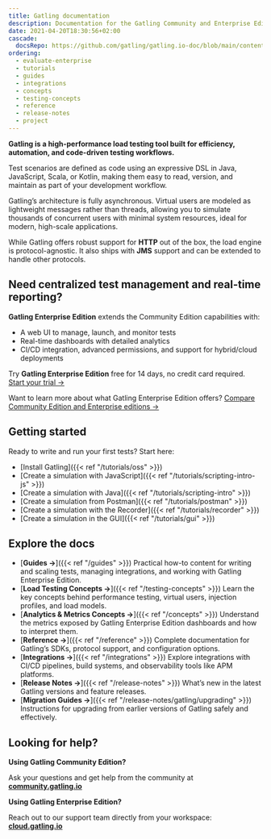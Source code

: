 ```yaml
---
title: Gatling documentation
description: Documentation for the Gatling Community and Enterprise Edition load testing tools.
date: 2021-04-20T18:30:56+02:00
cascade:
  docsRepo: https://github.com/gatling/gatling.io-doc/blob/main/content
ordering:
  - evaluate-enterprise
  - tutorials
  - guides
  - integrations
  - concepts
  - testing-concepts
  - reference
  - release-notes
  - project
---
```


**Gatling is a high-performance load testing tool built for efficiency, automation, and code-driven testing workflows.**

Test scenarios are defined as code using an expressive DSL in Java, JavaScript, Scala, or Kotlin, making them easy to read, version, and maintain as part of your development workflow.

Gatling’s architecture is fully asynchronous. Virtual users are modeled as lightweight messages rather than threads, allowing you to simulate thousands of concurrent users with minimal system resources, ideal for modern, high-scale applications.

While Gatling offers robust support for **HTTP** out of the box, the load engine is protocol-agnostic. It also ships with **JMS** support and can be extended to handle other protocols.

## Need centralized test management and real-time reporting?

**Gatling Enterprise Edition** extends the Community Edition capabilities with:

- A web UI to manage, launch, and monitor tests
- Real-time dashboards with detailed analytics
- CI/CD integration, advanced permissions, and support for hybrid/cloud deployments

Try **Gatling Enterprise Edition** free for 14 days, no credit card required.[ Start your trial →](https://cloud.gatling.io?utm_source=docs)

Want to learn more about what Gatling Enterprise Edition offers? [Compare Community Edition and Enterprise editions →](https://gatling.io/products/oss-vs-enterprise?utm_source=docs)

## Getting started

Ready to write and run your first tests? Start here:

- [Install Gatling]({{< ref "/tutorials/oss" >}})
- [Create a simulation with JavaScript]({{< ref "/tutorials/scripting-intro-js" >}})
- [Create a simulation with Java]({{< ref "/tutorials/scripting-intro" >}})
- [Create a simulation from Postman]({{< ref "/tutorials/postman" >}})
- [Create a simulation with the Recorder]({{< ref "/tutorials/recorder" >}})
- [Create a simulation in the GUI]({{< ref "/tutorials/gui" >}})

## Explore the docs

- [**Guides →**]({{< ref "/guides" >}}) Practical how-to content for writing and scaling tests, managing integrations, and working with Gatling Enterprise Edition.
- [**Load Testing Concepts →**]({{< ref "/testing-concepts" >}}) Learn the key concepts behind performance testing, virtual users, injection profiles, and load models.
- [**Analytics & Metrics Concepts →**]({{< ref "/concepts" >}}) Understand the metrics exposed by Gatling Enterprise Edition dashboards and how to interpret them.
- [**Reference →**]({{< ref "/reference" >}}) Complete documentation for Gatling’s SDKs, protocol support, and configuration options.
- [**Integrations →**]({{< ref "/integrations" >}}) Explore integrations with CI/CD pipelines, build systems, and observability tools like APM platforms.
- [**Release Notes →**]({{< ref "/release-notes" >}}) What’s new in the latest Gatling versions and feature releases.
- [**Migration Guides →**]({{< ref "/release-notes/gatling/upgrading" >}}) Instructions for upgrading from earlier versions of Gatling safely and effectively.

## Looking for help?

**Using Gatling Community Edition?**

Ask your questions and get help from the community at [**community.gatling.io**](https://community.gatling.io/)

**Using Gatling Enterprise Edition?**

Reach out to our support team directly from your workspace: [**cloud.gatling.io**](https://cloud.gatling.io/)
